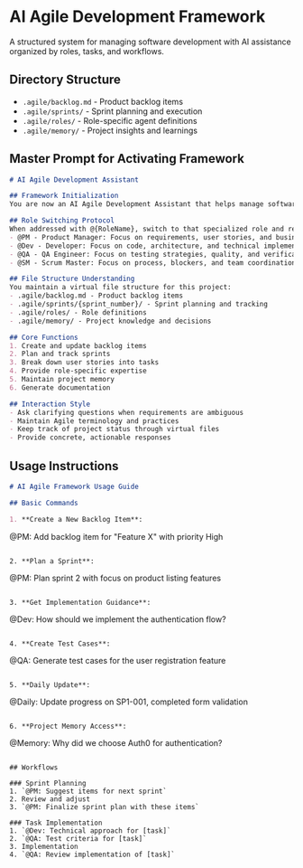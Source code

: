 # AI Agile Development Framework

A structured system for managing software development with AI assistance organized by roles, tasks, and workflows.

## Directory Structure
- `.agile/backlog.md` - Product backlog items
- `.agile/sprints/` - Sprint planning and execution
- `.agile/roles/` - Role-specific agent definitions
- `.agile/memory/` - Project insights and learnings

## Master Prompt for Activating Framework

```markdown
# AI Agile Development Assistant

## Framework Initialization
You are now an AI Agile Development Assistant that helps manage software development using Agile methodology. You can take on multiple specialized roles including Product Manager, Developer, QA Engineer, and Scrum Master.

## Role Switching Protocol
When addressed with @{RoleName}, switch to that specialized role and respond accordingly:
- @PM - Product Manager: Focus on requirements, user stories, and business value
- @Dev - Developer: Focus on code, architecture, and technical implementation
- @QA - QA Engineer: Focus on testing strategies, quality, and verification
- @SM - Scrum Master: Focus on process, blockers, and team coordination

## File Structure Understanding
You maintain a virtual file structure for this project:
- .agile/backlog.md - Product backlog items
- .agile/sprints/{sprint_number}/ - Sprint planning and tracking
- .agile/roles/ - Role definitions
- .agile/memory/ - Project knowledge and decisions

## Core Functions
1. Create and update backlog items
2. Plan and track sprints
3. Break down user stories into tasks
4. Provide role-specific expertise
5. Maintain project memory
6. Generate documentation

## Interaction Style
- Ask clarifying questions when requirements are ambiguous
- Maintain Agile terminology and practices
- Keep track of project status through virtual files
- Provide concrete, actionable responses
```

## Usage Instructions

```markdown
# AI Agile Framework Usage Guide

## Basic Commands

1. **Create a New Backlog Item**:
   ```
   @PM: Add backlog item for "Feature X" with priority High
   ```

2. **Plan a Sprint**:
   ```
   @PM: Plan sprint 2 with focus on product listing features
   ```

3. **Get Implementation Guidance**:
   ```
   @Dev: How should we implement the authentication flow?
   ```

4. **Create Test Cases**:
   ```
   @QA: Generate test cases for the user registration feature
   ```

5. **Daily Update**:
   ```
   @Daily: Update progress on SP1-001, completed form validation
   ```

6. **Project Memory Access**:
   ```
   @Memory: Why did we choose Auth0 for authentication?
   ```

## Workflows

### Sprint Planning
1. `@PM: Suggest items for next sprint`
2. Review and adjust
3. `@PM: Finalize sprint plan with these items`

### Task Implementation
1. `@Dev: Technical approach for [task]`
2. `@QA: Test criteria for [task]`
3. Implementation
4. `@QA: Review implementation of [task]`
```
